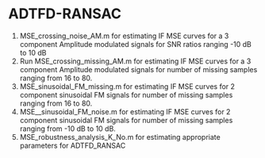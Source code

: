 # ADTFD-RANSAC
1)	MSE_crossing_noise_AM.m for estimating IF MSE curves for a 3 component Amplitude modulated signals for SNR ratios ranging -10 dB to 10 dB
2)	Run MSE_crossing_missing_AM.m for estimating IF MSE curves for a 3 component Amplitude modulated signals for number of missing samples ranging from 16 to 80.
3)	MSE_sinusoidal_FM_missing.m for estimating IF MSE curves for 2 component sinusoidal FM signals for number of missing samples ranging from 16 to 80.
4)	MSE__sinusoidal_FM_noise.m for estimating IF MSE curves for 2 component sinusoidal FM signals for number of missing samples ranging from -10  dB  to 10 dB.
5)	MSE_robustness_analysis_K_No.m for estimating appropriate parameters for ADTFD_RANSAC

